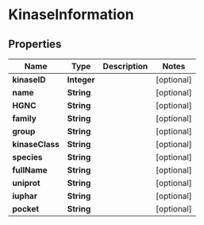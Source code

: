 

# KinaseInformation


## Properties

| Name | Type | Description | Notes |
|------------ | ------------- | ------------- | -------------|
|**kinaseID** | **Integer** |  |  [optional] |
|**name** | **String** |  |  [optional] |
|**HGNC** | **String** |  |  [optional] |
|**family** | **String** |  |  [optional] |
|**group** | **String** |  |  [optional] |
|**kinaseClass** | **String** |  |  [optional] |
|**species** | **String** |  |  [optional] |
|**fullName** | **String** |  |  [optional] |
|**uniprot** | **String** |  |  [optional] |
|**iuphar** | **String** |  |  [optional] |
|**pocket** | **String** |  |  [optional] |



